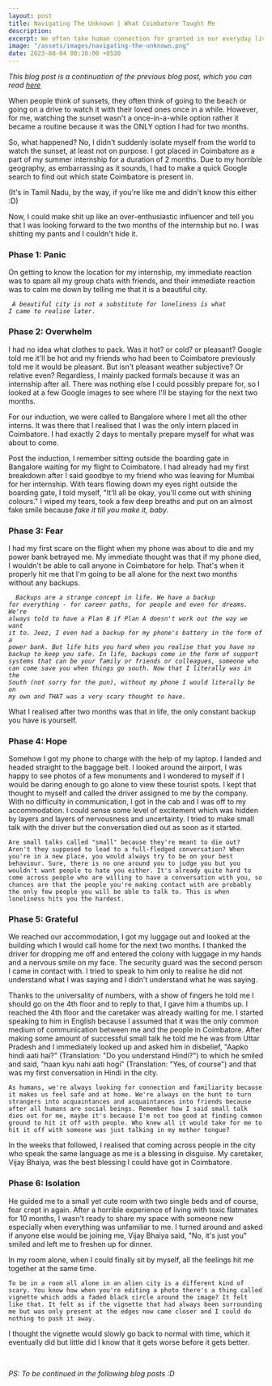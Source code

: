 ```yaml
---
layout: post
title: Navigating The Unknown | What Coimbatore Taught Me
description: 
excerpt: We often take human connection for granted in our everyday lives. I did too until I realised how essential it really is. This is not a story about living alone. This is a story about realising that sometimes you have no choice but to go through life alone.
image: "/assets/images/navigating-the-unknown.png"
date: 2023-08-04 00:30:00 +0530
---
```


<i> This blog post is a continuation of the previous blog post, which you can read <a href="https://arushikothari.com/chasing-sunsets/"> here </a> </i>

When people think of sunsets, they often think of going to the beach or going on a drive to watch it with their loved ones once in a while. However, for me, watching the sunset wasn't a once-in-a-while option rather it became a routine because it was the ONLY option I had for two months. 

So, what happened? No, I didn't suddenly isolate myself from the world to watch the sunset, at least not on purpose. I got placed in Coimbatore as a part of my summer internship for a duration of 2 months. Due to my horrible geography, as embarrassing as it sounds, I had to make a quick Google search to find out which state Coimbatore is present in. 

(It's in Tamil Nadu, by the way, if you're like me and didn't know this either :D)

Now, I could make shit up like an over-enthusiastic influencer and tell you that I was looking forward to the two months of the internship but no. I was shitting my pants and I couldn't hide it. 

<h3> <b> Phase 1: Panic </b> </h3>
On getting to know the location for my internship, my immediate reaction was to spam all my group chats with friends, and their immediate reaction was to calm me down by telling me that it is a beautiful city. 

<i><code> A beautiful city is not a substitute for loneliness is what I came to realise later. </code></i>

<h3> <b> Phase 2: Overwhelm </b> </h3>
I had no idea what clothes to pack. Was it hot? or cold? or pleasant? Google told me it'll be hot and my friends who had been to Coimbatore previously told me it would be pleasant. But isn't pleasant weather subjective? Or relative even? Regardless, I mainly packed formals because it was an internship after all. There was nothing else I could possibly prepare for, so I looked at a few Google images to see where I'll be staying for the next two months.

For our induction, we were called to Bangalore where I met all the other interns. It was there that I realised that I was the only intern placed in Coimbatore. I had exactly 2 days to mentally prepare myself for what was about to come.

Post the induction, I remember sitting outside the boarding gate in Bangalore waiting for my flight to Coimbatore. I had already had my first breakdown after I said goodbye to my friend who was leaving for Mumbai for her internship. With tears flowing down my eyes right outside the boarding gate, I told myself, "It'll all be okay, you'll come out with shining colours." I wiped my tears, took a few deep breaths and put on an almost fake smile because _fake it till you make it, baby_.

<h3> <b> Phase 3: Fear </b> </h3>
I had my first scare on the flight when my phone was about to die and my power bank betrayed me. My immediate thought was that if my phone died, I wouldn't be able to call anyone in Coimbatore for help. That's when it properly hit me that I'm going to be all alone for the next two months without any backups. 

<code> <i> Backups are a strange concept in life. We have a backup for everything - for career paths, for people and even for dreams. We're always told to have a Plan B if Plan A doesn't work out the way we want it to. Jeez, I even had a backup for my phone's battery in the form of a power bank. But life hits you hard when you realise that you have no backup to keep you safe. In life, backups come in the form of support systems that can be your family or friends or colleagues, someone who can come save you when things go south. Now that I literally was in the South (not sorry for the pun), without my phone I would literally be on my own and THAT was a very scary thought to have. </i></code>

What I realised after two months was that in life, the only constant backup you have is yourself.

<h3> <b> Phase 4: Hope </b> </h3>
Somehow I got my phone to charge with the help of my laptop. I landed and headed straight to the baggage belt. I looked around the airport, I was happy to see photos of a few monuments and I wondered to myself if I would be daring enough to go alone to view these tourist spots. I kept that thought to myself and called the driver assigned to me by the company. With no difficulty in communication, I got in the cab and I was off to my accommodation. I could sense some level of excitement which was hidden by layers and layers of nervousness and uncertainty. I tried to make small talk with the driver but the conversation died out as soon as it started. 

```Are small talks called "small" because they're meant to die out? Aren't they supposed to lead to a full-fledged conversation? When you're in a new place, you would always try to be on your best behaviour. Sure, there is no one around you to judge you but you wouldn't want people to hate you either. It's already quite hard to come across people who are willing to have a conversation with you, so chances are that the people you're making contact with are probably the only few people you will be able to talk to. This is when loneliness hits you the hardest.```

<h3> <b> Phase 5: Grateful </b> </h3>
We reached our accommodation, I got my luggage out and looked at the building which I would call home for the next two months. I thanked the driver for dropping me off and entered the colony with luggage in my hands and a nervous smile on my face. The security guard was the second person I came in contact with. I tried to speak to him only to realise he did not understand what I was saying and I didn't understand what he was saying. 

Thanks to the universality of numbers, with a show of fingers he told me I should go on the 4th floor and to reply to that, I gave him a thumbs up. I reached the 4th floor and the caretaker was already waiting for me. I started speaking to him in English because I assumed that it was the only common medium of communication between me and the people in Coimbatore. After making some amount of successful small talk he told me he was from Uttar Pradesh and I immediately looked up and asked him in disbelief, "Aapko hindi aati hai?" (Translation: "Do you understand Hindi?") to which he smiled and said, "haan kyu nahi aati hogi" (Translation: "Yes, of course") and that was my first conversation in Hindi in the city. 

```As humans, we're always looking for connection and familiarity because it makes us feel safe and at home. We're always on the hunt to turn strangers into acquaintances and acquaintances into friends because after all humans are social beings. Remember how I said small talk dies out for me, maybe it's because I'm not too good at finding common ground to hit it off with people. Who knew all it would take for me to hit it off with someone was just talking in my mother tongue?```

In the weeks that followed, I realised that coming across people in the city who speak the same language as me is a blessing in disguise. My caretaker, Vijay Bhaiya, was the best blessing I could have got in Coimbatore.

<h3> <b> Phase 6: Isolation </b> </h3>
He guided me to a small yet cute room with two single beds and of course, fear crept in again. After a horrible experience of living with toxic flatmates for 10 months, I wasn't ready to share my space with someone new especially when everything was unfamiliar to me. I turned around and asked if anyone else would be joining me, Vijay Bhaiya said, "No, it's just you" smiled and left me to freshen up for dinner. 

In my room alone, when I could finally sit by myself, all the feelings hit me together at the same time.

```To be in a room all alone in an alien city is a different kind of scary. You know how when you're editing a photo there's a thing called vignette which adds a faded black circle around the image? It felt like that. It felt as if the vignette that had always been surrounding me but was only present at the edges now came closer and I could do nothing to push it away.```

I thought the vignette would slowly go back to normal with time, which it eventually did but little did I know that it gets worse before it gets better.

<br>

_PS: To be continued in the following blog posts :D_


